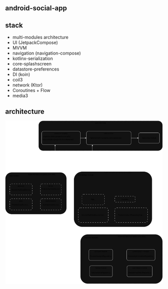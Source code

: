## android-social-app

## stack
- multi-modules architecture
- UI (JetpackCompose)
- MVVM
- navigation (navigation-compose)
- kotlinx-serialization
- core-splashscreen
- datastore-preferences
- DI (koin)
- coil3
- network (Ktor)
- Coroutines + Flow
- media3

## architecture

![scheme.svg](scheme.svg)